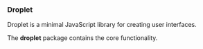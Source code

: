 ### Droplet

Droplet is a minimal JavaScript library for creating user interfaces.

The **droplet** package contains the core functionality.
